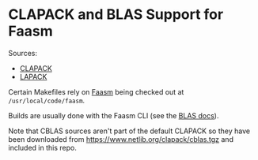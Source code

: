 # CLAPACK and BLAS Support for Faasm

Sources:

- [CLAPACK](http://www.netlib.org/clapack/)
- [LAPACK](https://github.com/Reference-LAPACK/lapack)

Certain Makefiles rely on [Faasm](https://github.com/lsds/faasm) being checked
out at `/usr/local/code/faasm`. 

Builds are usually done with the Faasm CLI (see the [BLAS
docs](https://github.com/lsds/faasm/tree/master/docs/blas.md)).

Note that CBLAS sources aren't part of the default CLAPACK so they have been
downloaded from https://www.netlib.org/clapack/cblas.tgz and included in this
repo.

